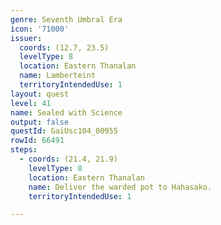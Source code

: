 ```yaml
---
genre: Seventh Umbral Era
icon: '71000'
issuer:
  coords: (12.7, 23.5)
  levelType: 8
  location: Eastern Thanalan
  name: Lamberteint
  territoryIntendedUse: 1
layout: quest
level: 41
name: Sealed with Science
output: false
questId: GaiUsc104_00955
rowId: 66491
steps:
  - coords: (21.4, 21.9)
    levelType: 8
    location: Eastern Thanalan
    name: Deliver the warded pot to Hahasako.
    territoryIntendedUse: 1

---
```

